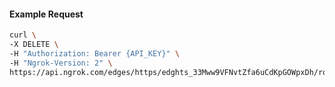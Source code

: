 <!-- Code generated for API Clients. DO NOT EDIT. -->

#### Example Request

```bash
curl \
-X DELETE \
-H "Authorization: Bearer {API_KEY}" \
-H "Ngrok-Version: 2" \
https://api.ngrok.com/edges/https/edghts_33Mww9VFNvtZfa6uCdKpGOWpxDh/routes/edghtsrt_33Mww8NkYGLXqrCC36wPS7UsXFa/oauth
```
